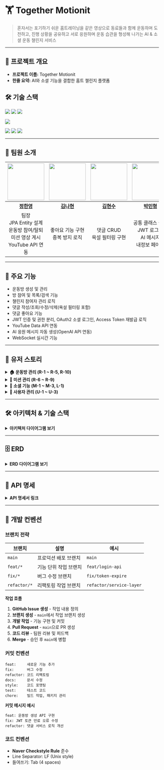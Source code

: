# 🏋️ Together Motionit

> 혼자서는 포기하기 쉬운 홈트레이닝을
같은 영상으로 동료들과 함께 운동하며 도전하고,
진행 상황을 공유하고 서로 응원하며
운동 습관을 형성해 나가는 AI & 소셜 운동 챌린지 서비스
> 
---

## 📌 프로젝트 개요

* **프로젝트 이름:** Together Motionit
* **한줄 요약:**  AI와 소셜 기능을 결합한 홈트 챌린지 플랫폼

## 🛠️ 기술 스택
<img src="https://img.shields.io/badge/Spring Boot-6DB33F?style=for-the-badge&logo=spring-boot&logoColor=white"/> <img src="https://img.shields.io/badge/MySQL-4479A1?style=for-the-badge&logo=mysql&logoColor=white"/> <img src="https://img.shields.io/badge/WebSocket-010101?style=for-the-badge&logo=socketdotio&logoColor=white"/>

<img src="https://img.shields.io/badge/Next.js-000000?style=for-the-badge&logo=nextdotjs&logoColor=white"/>

<img src="https://img.shields.io/badge/JUnit5-25A162?style=for-the-badge&logo=junit5&logoColor=white"/> <img src="https://img.shields.io/badge/OpenAPI-6BA539?style=for-the-badge&logo=openapiinitiative&logoColor=white"/> <img src="https://img.shields.io/badge/Swagger-85EA2D?style=for-the-badge&logo=swagger&logoColor=black"/>

---

## 👥 팀원 소개

| <img src="https://github.com/gksdud1109.png" width="120px;" alt=""/> | <img src="https://github.com/BE9-KNH.png" width="120px;" alt=""/> | <img src="https://github.com/lambsteak-dev.png" width="120px;" alt=""/> | <img src="https://github.com/minibr.png" width="120px;" alt=""/> | <img src="https://github.com/LeeMinwoo115.png" width="120px;" alt=""/> | <img src="https://github.com/heygeeji.png" width="120px;" alt=""/> |
| :----------------------------------------------------: | :----------------------------------------------------: | :----------------------------------------------------: | :----------------------------------------------------: | :----------------------------------------------------: | :----------------------------------------------------: |
| **[정한영](https://github.com/gksdud1109)** | **[김나현](https://github.com/BE9-KNH)** | **[김현수](https://github.com/lambsteak-dev)** | **[박민형](https://github.com/minibr)** | **[이민우](https://github.com/LeeMinwoo115)** | **[이혜지](https://github.com/heygeeji)** |
| 팀장<br/>JPA Entity 설계<br/>운동방 참여/탈퇴<br/>미션 영상 게시<br/>YouTube API 연동 | 좋아요 기능 구현<br/>중복 방지 로직 | 댓글 CRUD<br/>욕설 필터링 구현 | 공통 클래스 설계<br/>JWT 로그인<br/>AI 메시지<br/>내정보 페이지 | 운동방 CRUD<br/>WebSocket 처리<br/>프로젝트 발표 | 소셜로그인<br/>(Kakao OAuth2)<br/>JWT 인증/인가<br/>토큰 갱신 로직 |

---

## 🧩 주요 기능

*  운동방 생성 및 관리
*  방 참여 및 목록/검색 기능
*  챌린지 참여자 관리 로직
*  댓글 작성/조회/수정/삭제(욕설 필터링 포함)
*  댓글 좋아요 기능
*  JWT 인증 및 권한 분리, OAuth2 소셜 로그인, Access Token 재발급 로직
*  YouTube Data API 연동
*  AI 응원 메시지 자동 생성(OpenAI API 연동)
*  WebSocket 실시간 기능

---

## 📝 유저 스토리

<details>
<summary><b>🏠 운동방 관리 (R-1 ~ R-5, R-10)</b></summary>

<br/>

- **R-1 [운동방 개설]**
  - 유저는 운동방을 개설할 수 있다.
  - 유튜브 운동 영상 첨부
  - 참여 인원 제한
  - 카테고리 설정(홈트, 요가 등)
  - 제목, 설명
  - 운동 기간 설정

- **R-2 [운동방 삭제]**
  - 유저는 자신이 개설한 운동방을 삭제할 수 있다.

- **R-3 [운동방 조회]**
  - 유저는 현재 개설된 모든 운동방을 조회할 수 있다.

- **R-4 [운동방 참여]**
  - 유저는 운동방 정원이 남아 있을 때 운동방에 참여할 수 있다.

- **R-5 [운동방 참가자 목록 조회]**
  - 방 참여자는 운동방 내 참가자 목록을 조회할 수 있다.

- **R-10 [운동방 탈퇴]**
  - 방 참여자는 운동방을 탈퇴할 수 있다.

</details>

<details>
<summary><b>🎯 미션 관리 (R-6 ~ R-9)</b></summary>

<br/>

- **R-6 [유튜브 영상 첨부]**
  - 방 참여자는 일일미션(유튜브 영상)을 게시할 수 있다.

- **R-7 [일일 미션 완료]**
  - 방 참여자는 일일미션 완료 표시를 할 수 있다.

- **R-8 [미션 완료 여부 조회]**
  - 방 참여자는 다른 참여자들의 일일 미션 완료 여부를 확인할 수 있다.

</details>

<details>
<summary><b>💬 소셜 기능 (M-1 ~ M-3, L-1)</b></summary>

<br/>

- **M-1 [댓글 조회]**
  - 방 참여자는 운동방에 적힌 댓글을 조회할 수 있다.

- **M-2 [댓글 작성]**
  - 방 참여자는 운동방에 댓글을 작성할 수 있다.

- **M-3 [댓글 수정/삭제]**
  - 방 참여자는 자신이 작성한 댓글을 수정, 삭제할 수 있다.

- **L-1 [댓글 좋아요]**
  - 방 참여자는 댓글에 좋아요를 할 수 있다.

</details>

<details>
<summary><b>👤 사용자 관리 (U-1 ~ U-3)</b></summary>

<br/>

- **U-1 [로그인/회원가입]**
  - 유저는 로그인/회원가입을 통해 서비스 이용 자격을 얻을 수 있다.

- **U-2 [내 정보 조회]**
  - 유저는 로그인 후 자신의 정보를 조회할 수 있다.

- **U-3 [정보 수정]**
  - 유저는 자신의 정보를 수정할 수 있다.
  - 프로필 이미지 업로드
  - 닉네임, 비밀번호 변경

</details>

---

## 🛠 아키텍처 & 기술 스택

<details>
<summary><b>아키텍처 다이어그램 보기</b></summary>

<br/>

<img width="1159" height="462" alt="image" src="https://github.com/user-attachments/assets/c9d133bb-8839-4410-9b7d-8430f7a250f4" />

<img width="1157" height="472" alt="image" src="https://github.com/user-attachments/assets/0ba51297-8099-44b3-a493-e5355a417efa" />

</details>

---

## 🗄️ ERD

<details>
<summary><b>ERD 다이어그램 보기</b></summary>

<br/>

<img width="1656" height="1177" alt="image" src="https://github.com/user-attachments/assets/b46ebdbd-512b-4213-ac16-a1a6d0b99bd2" />

</details>

---

## 📘 API 명세

<details>
<summary><b>API 명세서 링크</b></summary>

<br/>

[📄 API 명세서 바로가기](https://www.notion.so/API-28a9d0051b998056bccecd0cfd988b24)

</details>

---
## 🧭 개발 컨벤션

### 브랜치 전략

| 브랜치 | 설명 | 예시 |
|--------|------|------|
| `main` | 프로덕션 배포 브랜치 | `main` |
| `feat/*` | 기능 단위 작업 브랜치 | `feat/login-api` |
| `fix/*` | 버그 수정 브랜치 | `fix/token-expire` |
| `refactor/*` | 리팩토링 작업 브랜치 | `refactor/service-layer` |

**작업 흐름**
1. **GitHub Issue 생성** - 작업 내용 정의
2. **브랜치 생성** - `main`에서 작업 브랜치 생성
3. **개발 작업** - 기능 구현 및 커밋
4. **Pull Request** - `main`으로 PR 생성
5. **코드 리뷰** - 팀원 리뷰 및 피드백
6. **Merge** - 승인 후 `main`에 병합


### 커밋 컨벤션
```
feat:     새로운 기능 추가
fix:      버그 수정
refactor: 코드 리팩토링
docs:     문서 수정
style:    코드 포맷팅
test:     테스트 코드
chore:    빌드 작업, 패키지 관리
```

**커밋 메시지 예시**
```
feat: 운동방 생성 API 구현
fix: JWT 토큰 만료 오류 수정
refactor: 댓글 서비스 로직 개선
```

### 코드 컨벤션
- **Naver Checkstyle Rule** 준수
- Line Separator: LF (Unix style)
- 들여쓰기: Tab (4 spaces)






